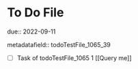 # To Do File

due:: 2022-09-11

metadatafield:: todoTestFile_1065_39

- [ ] Task of todoTestFile_1065 1 [[Query me]]
